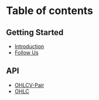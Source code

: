 # Table of contents


## Getting Started
* [Introduction](README.md)
* [Follow Us](getting-started/follow-us.md)

## API
* [OHLCV-Pair](api/ohlcv-pair.md)
* [OHLC](api/ohlcv.md)
